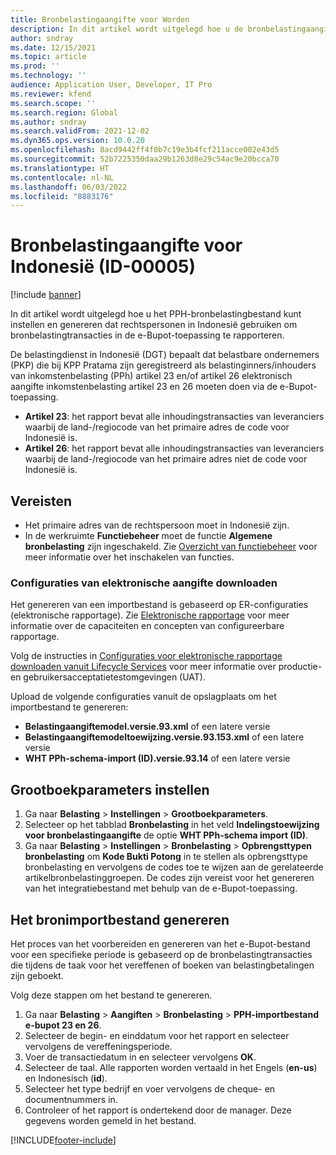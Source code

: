 ```yaml
---
title: Bronbelastingaangifte voor Worden
description: In dit artikel wordt uitgelegd hoe u de bronbelastingaangifte voor Indonesië configureert en genereert.
author: sndray
ms.date: 12/15/2021
ms.topic: article
ms.prod: ''
ms.technology: ''
audience: Application User, Developer, IT Pro
ms.reviewer: kfend
ms.search.scope: ''
ms.search.region: Global
ms.author: sndray
ms.search.validFrom: 2021-12-02
ms.dyn365.ops.version: 10.0.20
ms.openlocfilehash: 8acd9442ff4f0b7c19e3b4fcf211acce002e43d5
ms.sourcegitcommit: 52b7225350daa29b1263d8e29c54ac9e20bcca70
ms.translationtype: HT
ms.contentlocale: nl-NL
ms.lasthandoff: 06/03/2022
ms.locfileid: "8883176"
---
```

# <a name="withholding-tax-report-for-indonesia-id-00005"></a>Bronbelastingaangifte voor Indonesië (ID-00005)

[!include [banner](../includes/banner.md)]

In dit artikel wordt uitgelegd hoe u het PPH-bronbelastingbestand kunt instellen en genereren dat rechtspersonen in Indonesië gebruiken om bronbelastingtransacties in de e-Bupot-toepassing te rapporteren.

De belastingdienst in Indonesië (DGT) bepaalt dat belastbare ondernemers (PKP) die bij KPP Pratama zijn geregistreerd als belastinginners/inhouders van inkomstenbelasting (PPh) artikel 23 en/of artikel 26 elektronisch aangifte inkomstenbelasting artikel 23 en 26 moeten doen via de e-Bupot-toepassing. 

- **Artikel 23**: het rapport bevat alle inhoudingstransacties van leveranciers waarbij de land-/regiocode van het primaire adres de code voor Indonesië is.
- **Artikel 26**: het rapport bevat alle inhoudingstransacties van leveranciers waarbij de land-/regiocode van het primaire adres niet de code voor Indonesië is.

## <a name="prerequisites"></a>Vereisten

- Het primaire adres van de rechtspersoon moet in Indonesië zijn.
- In de werkruimte **Functiebeheer** moet de functie **Algemene bronbelasting** zijn ingeschakeld. Zie [Overzicht van functiebeheer](../../fin-ops-core/fin-ops/get-started/feature-management/feature-management-overview.md) voor meer informatie over het inschakelen van functies.

### <a name="download-electronic-reporting-configurations"></a>Configuraties van elektronische aangifte downloaden

Het genereren van een importbestand is gebaseerd op ER-configuraties (elektronische rapportage). Zie [Elektronische rapportage](../../fin-ops-core/dev-itpro/analytics/general-electronic-reporting.md) voor meer informatie over de capaciteiten en concepten van configureerbare rapportage.

Volg de instructies in [Configuraties voor elektronische rapportage downloaden vanuit Lifecycle Services](../../fin-ops-core/dev-itpro/analytics/download-electronic-reporting-configuration-lcs.md) voor meer informatie over productie- en gebruikersacceptatietestomgevingen (UAT).

Upload de volgende configuraties vanuit de opslagplaats om het importbestand te genereren:

- **Belastingaangiftemodel.versie.93.xml** of een latere versie
- **Belastingaangiftemodeltoewijzing.versie.93.153.xml** of een latere versie
- **WHT PPh-schema-import (ID).versie.93.14** of een latere versie

## <a name="set-up-general-ledger-parameters"></a>Grootboekparameters instellen

1. Ga naar **Belasting** \> **Instellingen** \> **Grootboekparameters**.
2. Selecteer op het tabblad **Bronbelasting** in het veld **Indelingstoewijzing voor bronbelastingaangifte** de optie **WHT PPh-schema import (ID)**. 
3. Ga naar **Belasting** \> **Instellingen** \> **Bronbelasting** \> **Opbrengsttypen bronbelasting** om **Kode Bukti Potong** in te stellen als opbrengsttype bronbelasting en vervolgens de codes toe te wijzen aan de gerelateerde artikelbronbelastinggroepen. De codes zijn vereist voor het genereren van het integratiebestand met behulp van de e-Bupot-toepassing. 

## <a name="generate-the-withholding-import-file"></a>Het bronimportbestand genereren

Het proces van het voorbereiden en genereren van het e-Bupot-bestand voor een specifieke periode is gebaseerd op de bronbelastingtransacties die tijdens de taak voor het vereffenen of boeken van belastingbetalingen zijn geboekt.

Volg deze stappen om het bestand te genereren.

1. Ga naar **Belasting** \> **Aangiften** \> **Bronbelasting** \> **PPH-importbestand e-bupot 23 en 26**.
2. Selecteer de begin- en einddatum voor het rapport en selecteer vervolgens de vereffeningsperiode.
3. Voer de transactiedatum in en selecteer vervolgens **OK**.
4. Selecteer de taal. Alle rapporten worden vertaald in het Engels (**en-us**) en Indonesisch (**id**).
5. Selecteer het type bedrijf en voer vervolgens de cheque- en documentnummers in. 
6. Controleer of het rapport is ondertekend door de manager. Deze gegevens worden gemeld in het bestand. 

[!INCLUDE[footer-include](../../includes/footer-banner.md)]
